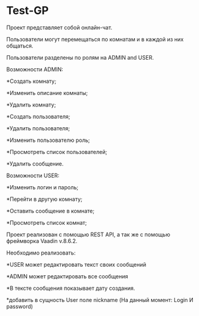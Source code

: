 # Test-GP
Проект представляет собой онлайн-чат.

Пользователи могут перемещаться по комнатам и в каждой из них общаться.

Пользователи разделены по ролям на ADMIN and USER.

Возможности ADMIN:

  *Создать комнату;
  
  *Изменить описание комнаты;
  
  *Удалить комнату;
  
  *Создать пользователя;
  
  *Удалить пользователя;
  
  *Изменить пользователю роль;
  
  *Просмотреть список пользователей;
  
  *Удалить сообщение.

Возможности USER:

  *Изменить логин и пароль;
  
  *Перейти в другую комнату;
  
  *Оставить сообщение в комнате;
  
  *Просмотреть список комнат;
  
Проект реализован с помощью REST API, а так же с помощью фреймворка Vaadin v.8.6.2.

Необходимо реализовать:

*USER может редактировать текст своих сообщений

*ADMIN может редактировать все сообщения

*В тексте сообщения показывает дату создания.

*добавить в сущность User поле nickname (На данный момент: Login И password) 
